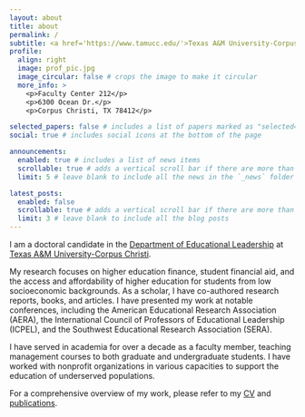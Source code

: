 ```yaml
---
layout: about
title: about
permalink: /
subtitle: <a href='https://www.tamucc.edu/'>Texas A&M University-Corpus Christi</a>
profile:
  align: right
  image: prof_pic.jpg
  image_circular: false # crops the image to make it circular
  more_info: >
    <p>Faculty Center 212</p>
    <p>6300 Ocean Dr.</p>
    <p>Corpus Christi, TX 78412</p>

selected_papers: false # includes a list of papers marked as "selected={true}"
social: true # includes social icons at the bottom of the page

announcements:
  enabled: true # includes a list of news items
  scrollable: true # adds a vertical scroll bar if there are more than 3 news items
  limit: 5 # leave blank to include all the news in the `_news` folder

latest_posts:
  enabled: false
  scrollable: true # adds a vertical scroll bar if there are more than 3 new posts items
  limit: 3 # leave blank to include all the blog posts
---
```




I am a doctoral candidate in the [Department of Educational Leadership](https://www.tamucc.edu/education/departments/edld/index.php) at [Texas A&M University-Corpus Christi](https://www.tamucc.edu/).

 
My research focuses on higher education finance, student financial aid, and the access and affordability of higher education for students from low socioeconomic backgrounds. As a scholar, I have co-authored research reports, books, and articles. I have presented my work at notable conferences, including the American Educational Research Association (AERA), the International Council of Professors of Educational Leadership (ICPEL), and the Southwest Educational Research Association (SERA).

I have served in academia for over a decade as a faculty member, teaching management courses to both graduate and undergraduate students. I have worked with nonprofit organizations in various capacities to support the education of underserved populations.

For a comprehensive overview of my work, please refer to my [CV](https://bibekluitel.com/assets/pdf/cv_academic_bibekluitel.pdf) and [publications](https://bibekluitel.com/publications/).




